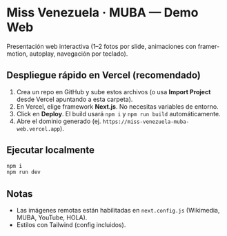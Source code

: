 # Miss Venezuela · MUBA — Demo Web

Presentación web interactiva (1–2 fotos por slide, animaciones con framer-motion, autoplay, navegación por teclado).

## Despliegue rápido en Vercel (recomendado)
1. Crea un repo en GitHub y sube estos archivos (o usa **Import Project** desde Vercel apuntando a esta carpeta).
2. En Vercel, elige framework **Next.js**. No necesitas variables de entorno.
3. Click en **Deploy**. El build usará `npm i` y `npm run build` automáticamente.
4. Abre el dominio generado (ej. `https://miss-venezuela-muba-web.vercel.app`).

## Ejecutar localmente
```bash
npm i
npm run dev
```

## Notas
- Las imágenes remotas están habilitadas en `next.config.js` (Wikimedia, MUBA, YouTube, HOLA).
- Estilos con Tailwind (config incluidos).
